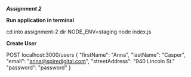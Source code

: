 ***Assignment 2***

**Run application in terminal**

cd into assignment-2 dir
NODE_ENV=staging node index.js 

**Create User**

POST localhost:3000/users
{
	"firstName": "Anna",
	"lastName": "Casper",
	"email": "anna@spiredigital.com",
	"streetAddress": "940 Lincoln St."
	"password": "password"
}
